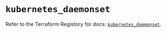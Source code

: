 # `kubernetes_daemonset`

Refer to the Terraform Registory for docs: [`kubernetes_daemonset`](https://registry.terraform.io/providers/hashicorp/kubernetes/2.22.0/docs/resources/daemonset).
